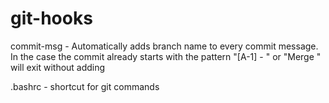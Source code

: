 # git-hooks

commit-msg - Automatically adds branch name to every commit message. In the case the commit already starts with the pattern "[A-1] - " or "Merge " will exit without adding 

.bashrc - shortcut for git commands
